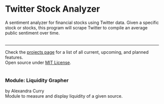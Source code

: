 # Twitter Stock Analyzer
A sentiment analyzer for financial stocks using Twitter data. Given a specific stock or stocks, this program will scrape Twitter to compile an average public sentiment over time.<br><br>

---
Check the [projects page](https://github.com/users/rmccormick314/projects/2) for a list of all current, upcoming, and planned features.<br>
Open source under [MIT License](https://github.com/rmccormick314/Twitter_Stock_Analyzer/blob/main/LICENSE).<br><br>

### Module: Liquidity Grapher
by Alexandra Curry<br>
Module to measure and display liquidity of a given source.<br>
